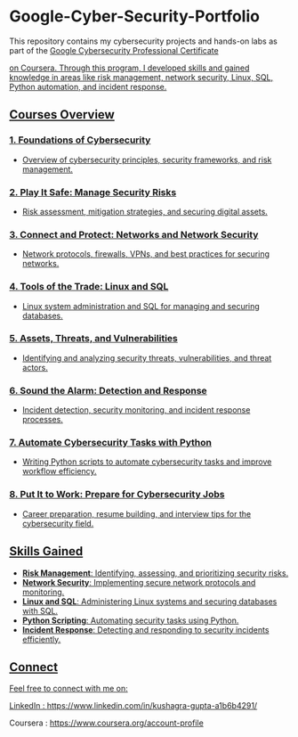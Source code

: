 # Google-Cyber-Security-Portfolio

This repository contains my cybersecurity projects and hands-on labs as part of the <a href='https://www.coursera.org/google-certificates/cybersecurity-certificate'>Google Cybersecurity Professional Certificate
 
 on Coursera. Through this program, I developed skills and gained knowledge in areas like risk management, network security, Linux, SQL, Python automation, and incident response.

## Courses Overview

### 1. **Foundations of Cybersecurity** 
- Overview of cybersecurity principles, security frameworks, and risk management.

### 2. **Play It Safe: Manage Security Risks**  
- Risk assessment, mitigation strategies, and securing digital assets.

### 3. **Connect and Protect: Networks and Network Security**
- Network protocols, firewalls, VPNs, and best practices for securing networks.

### 4. **Tools of the Trade: Linux and SQL** 
- Linux system administration and SQL for managing and securing databases.

### 5. **Assets, Threats, and Vulnerabilities** 
- Identifying and analyzing security threats, vulnerabilities, and threat actors.

### 6. **Sound the Alarm: Detection and Response**
- Incident detection, security monitoring, and incident response processes.

### 7. **Automate Cybersecurity Tasks with Python** 
- Writing Python scripts to automate cybersecurity tasks and improve workflow efficiency.

### 8. **Put It to Work: Prepare for Cybersecurity Jobs** 
- Career preparation, resume building, and interview tips for the cybersecurity field.


## Skills Gained

- **Risk Management**: Identifying, assessing, and prioritizing security risks.
- **Network Security**: Implementing secure network protocols and monitoring.
- **Linux and SQL**: Administering Linux systems and securing databases with SQL.
- **Python Scripting**: Automating security tasks using Python.
- **Incident Response**: Detecting and responding to security incidents efficiently.

## Connect  
Feel free to connect with me on:

LinkedIn : https://www.linkedin.com/in/kushagra-gupta-a1b6b4291/


Coursera : https://www.coursera.org/account-profile

